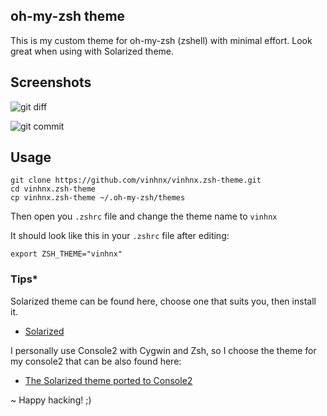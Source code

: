 oh-my-zsh theme
-----------------
This is my custom theme for oh-my-zsh (zshell) with minimal effort. 
Look great when using with Solarized theme.

## Screenshots

![git diff](http://i.imgur.com/lXcjv.png)

![git commit](http://i.imgur.com/H5z5M.png)

## Usage
```
git clone https://github.com/vinhnx/vinhnx.zsh-theme.git
cd vinhnx.zsh-theme
cp vinhnx.zsh-theme ~/.oh-my-zsh/themes
```

Then open you `.zshrc` file and change the theme name to `vinhnx`

It should look like this in your `.zshrc` file after editing:

`export ZSH_THEME="vinhnx"`

### Tips*

Solarized theme can be found here, choose one that suits you, then install it.
- [Solarized](http://ethanschoonover.com/solarized)

I personally use Console2  with Cygwin and Zsh, so I choose the theme for my console2 that can be also found here:
- [The Solarized theme ported to Console2](https://github.com/stevenharman/console2-solarized)

~ Happy hacking! ;)
